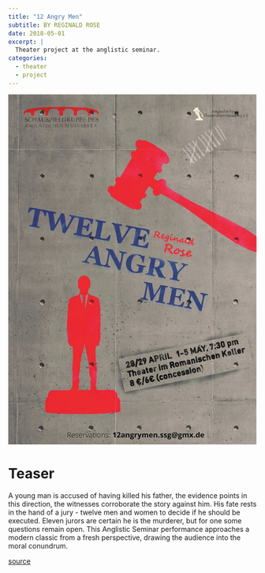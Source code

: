 ```yaml
---
title: "12 Angry Men"
subtitle: BY REGINALD ROSE
date: 2018-05-01
excerpt: |
  Theater project at the anglistic seminar.
categories:
  - theater
  - project
---
```


![](12am-featured.jpg)

# Teaser

A young man is accused of having killed his father, the evidence points in this
direction, the witnesses corroborate the story against him. His fate rests in
the hand of a jury - twelve men and women to decide if he should be executed.
Eleven jurors are certain he is the murderer, but for one some questions remain open.
This Anglistic Seminar performance approaches a modern classic from a fresh
perspective, drawing the audience into the moral conundrum.

[source](http://ssg-as-heidelberg.de/2018-season/)

